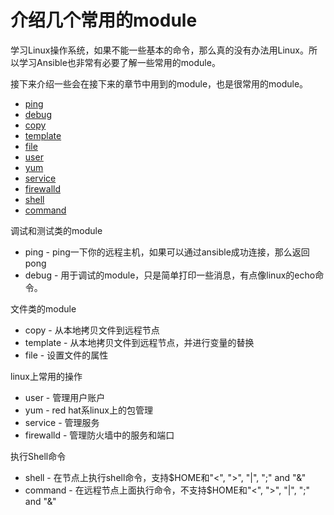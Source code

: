# 介绍几个常用的module

学习Linux操作系统，如果不能一些基本的命令，那么真的没有办法用Linux。所以学习Ansible也非常有必要了解一些常用的module。

接下来介绍一些会在接下来的章节中用到的module，也是很常用的module。

* [ping](begin/basic_module/module_ping.md)
* [debug](begin/basic_module/module_debug.md)
* [copy](begin/basic_module/module_copy.md)
* [template](begin/basic_module/module_template.md)
* [file](begin/basic_module/module_file.md)
* [user](begin/basic_module/module_user.md)
* [yum](begin/basic_module/module_yum.md)
* [service](begin/basic_module/module_service.md)
* [firewalld](begin/basic_module/module_firewalld.md)
* [shell](begin/basic_module/module_shell.md)
* [command](begin/basic_module/module_command.md)

调试和测试类的module
* ping - ping一下你的远程主机，如果可以通过ansible成功连接，那么返回pong
* debug - 用于调试的module，只是简单打印一些消息，有点像linux的echo命令。

文件类的module
* copy - 从本地拷贝文件到远程节点
* template - 从本地拷贝文件到远程节点，并进行变量的替换
* file - 设置文件的属性

linux上常用的操作
* user - 管理用户账户
* yum - red hat系linux上的包管理
* service - 管理服务
* firewalld - 管理防火墙中的服务和端口

执行Shell命令
* shell - 在节点上执行shell命令，支持$HOME和"<", ">", "|", ";" and "&"
* command - 在远程节点上面执行命令，不支持$HOME和"<", ">", "|", ";" and "&"
